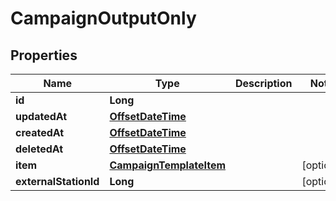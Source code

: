 
# CampaignOutputOnly

## Properties
Name | Type | Description | Notes
------------ | ------------- | ------------- | -------------
**id** | **Long** |  | 
**updatedAt** | [**OffsetDateTime**](OffsetDateTime.md) |  | 
**createdAt** | [**OffsetDateTime**](OffsetDateTime.md) |  | 
**deletedAt** | [**OffsetDateTime**](OffsetDateTime.md) |  | 
**item** | [**CampaignTemplateItem**](CampaignTemplateItem.md) |  |  [optional]
**externalStationId** | **Long** |  |  [optional]



